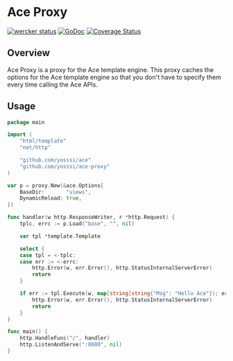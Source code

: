 # Ace Proxy

[![wercker status](https://app.wercker.com/status/013ef8bb0794bdc457c3f3f766677bff/m "wercker status")](https://app.wercker.com/project/bykey/013ef8bb0794bdc457c3f3f766677bff)
[![GoDoc](https://godoc.org/github.com/yosssi/ace-proxy?status.svg)](https://godoc.org/github.com/yosssi/ace-proxy)
[![Coverage Status](https://img.shields.io/coveralls/yosssi/ace-proxy.svg)](https://coveralls.io/r/yosssi/ace-proxy?branch=master)

## Overview

Ace Proxy is a proxy for the Ace template engine. This proxy caches the options for the Ace template engine so that you don't have to specify them every time calling the Ace APIs.

## Usage

```go
package main

import (
	"html/template"
	"net/http"

	"github.com/yosssi/ace"
	"github.com/yosssi/ace-proxy"
)

var p = proxy.New(&ace.Options{
	BaseDir:       "views",
	DynamicReload: true,
})

func handler(w http.ResponseWriter, r *http.Request) {
	tplc, errc := p.Load("base", "", nil)

	var tpl *template.Template

	select {
	case tpl = <-tplc:
	case err := <-errc:
		http.Error(w, err.Error(), http.StatusInternalServerError)
		return
	}

	if err := tpl.Execute(w, map[string]string{"Msg": "Hello Ace"}); err != nil {
		http.Error(w, err.Error(), http.StatusInternalServerError)
		return
	}
}

func main() {
	http.HandleFunc("/", handler)
	http.ListenAndServe(":8080", nil)
}
```
